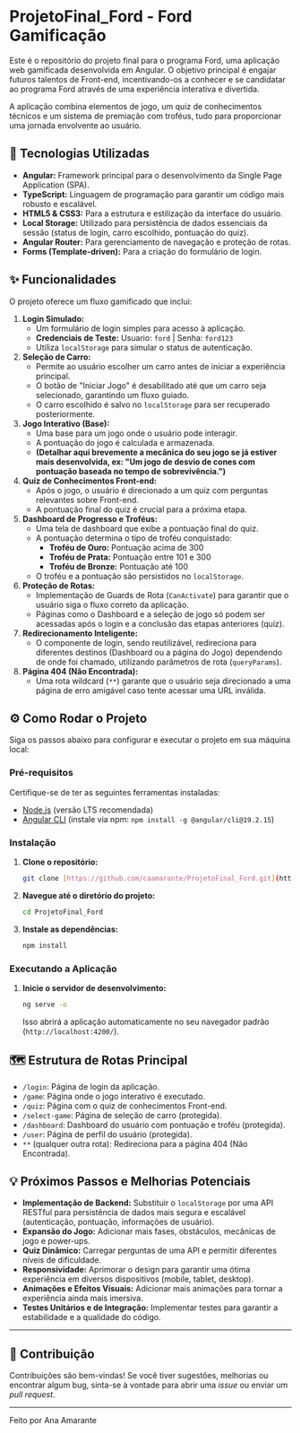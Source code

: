 # ProjetoFinal_Ford - Ford<Enter> Gamificação

Este é o repositório do projeto final para o programa Ford<Enter>, uma aplicação web gamificada desenvolvida em Angular. O objetivo principal é engajar futuros talentos de Front-end, incentivando-os a conhecer e se candidatar ao programa Ford<Enter> através de uma experiência interativa e divertida.

A aplicação combina elementos de jogo, um quiz de conhecimentos técnicos e um sistema de premiação com troféus, tudo para proporcionar uma jornada envolvente ao usuário.

## 🚀 Tecnologias Utilizadas

* **Angular:** Framework principal para o desenvolvimento da Single Page Application (SPA).
* **TypeScript:** Linguagem de programação para garantir um código mais robusto e escalável.
* **HTML5 & CSS3:** Para a estrutura e estilização da interface do usuário.
* **Local Storage:** Utilizado para persistência de dados essenciais da sessão (status de login, carro escolhido, pontuação do quiz).
* **Angular Router:** Para gerenciamento de navegação e proteção de rotas.
* **Forms (Template-driven):** Para a criação do formulário de login.

## ✨ Funcionalidades

O projeto oferece um fluxo gamificado que inclui:

1.  **Login Simulado:**
    * Um formulário de login simples para acesso à aplicação.
    * **Credenciais de Teste:** Usuario: `ford` | Senha: `ford123`
    * Utiliza `localStorage` para simular o status de autenticação.
2.  **Seleção de Carro:**
    * Permite ao usuário escolher um carro antes de iniciar a experiência principal.
    * O botão de "Iniciar Jogo" é desabilitado até que um carro seja selecionado, garantindo um fluxo guiado.
    * O carro escolhido é salvo no `localStorage` para ser recuperado posteriormente.
3.  **Jogo Interativo (Base):**
    * Uma base para um jogo onde o usuário pode interagir.
    * A pontuação do jogo é calculada e armazenada.
    * **(Detalhar aqui brevemente a mecânica do seu jogo se já estiver mais desenvolvida, ex: "Um jogo de desvio de cones com pontuação baseada no tempo de sobrevivência.")**
4.  **Quiz de Conhecimentos Front-end:**
    * Após o jogo, o usuário é direcionado a um quiz com perguntas relevantes sobre Front-end.
    * A pontuação final do quiz é crucial para a próxima etapa.
5.  **Dashboard de Progresso e Troféus:**
    * Uma tela de dashboard que exibe a pontuação final do quiz.
    * A pontuação determina o tipo de troféu conquistado:
        * **Troféu de Ouro:** Pontuação acima de 300
        * **Troféu de Prata:** Pontuação entre 101 e 300
        * **Troféu de Bronze:** Pontuação até 100
    * O troféu e a pontuação são persistidos no `localStorage`.
6.  **Proteção de Rotas:**
    * Implementação de Guards de Rota (`CanActivate`) para garantir que o usuário siga o fluxo correto da aplicação.
    * Páginas como o Dashboard e a seleção de jogo só podem ser acessadas após o login e a conclusão das etapas anteriores (quiz).
7.  **Redirecionamento Inteligente:**
    * O componente de login, sendo reutilizável, redireciona para diferentes destinos (Dashboard ou a página do Jogo) dependendo de onde foi chamado, utilizando parâmetros de rota (`queryParams`).
8.  **Página 404 (Não Encontrada):**
    * Uma rota wildcard (`**`) garante que o usuário seja direcionado a uma página de erro amigável caso tente acessar uma URL inválida.

## ⚙️ Como Rodar o Projeto

Siga os passos abaixo para configurar e executar o projeto em sua máquina local:

### Pré-requisitos

Certifique-se de ter as seguintes ferramentas instaladas:

* [Node.js](https://nodejs.org/en/) (versão LTS recomendada)
* [Angular CLI](https://angular.io/cli) (instale via npm: `npm install -g @angular/cli@19.2.15`)

### Instalação

1.  **Clone o repositório:**
    ```bash
    git clone [https://github.com/caamarante/ProjetoFinal_Ford.git](https://github.com/caamarante/ProjetoFinal_Ford.git)
    ```
2.  **Navegue até o diretório do projeto:**
    ```bash
    cd ProjetoFinal_Ford
    ```
3.  **Instale as dependências:**
    ```bash
    npm install
    ```

### Executando a Aplicação

1.  **Inicie o servidor de desenvolvimento:**
    ```bash
    ng serve -o
    ```
    Isso abrirá a aplicação automaticamente no seu navegador padrão (`http://localhost:4200/`).

## 🗺️ Estrutura de Rotas Principal

* `/login`: Página de login da aplicação.
* `/game`: Página onde o jogo interativo é executado.
* `/quiz`: Página com o quiz de conhecimentos Front-end.
* `/select-game`: Página de seleção de carro (protegida).
* `/dashboard`: Dashboard do usuário com pontuação e troféu (protegida).
* `/user`: Página de perfil do usuário (protegida).
* `**` (qualquer outra rota): Redireciona para a página 404 (Não Encontrada).

## 💡 Próximos Passos e Melhorias Potenciais

* **Implementação de Backend:** Substituir o `localStorage` por uma API RESTful para persistência de dados mais segura e escalável (autenticação, pontuação, informações de usuário).
* **Expansão do Jogo:** Adicionar mais fases, obstáculos, mecânicas de jogo e power-ups.
* **Quiz Dinâmico:** Carregar perguntas de uma API e permitir diferentes níveis de dificuldade.
* **Responsividade:** Aprimorar o design para garantir uma ótima experiência em diversos dispositivos (mobile, tablet, desktop).
* **Animações e Efeitos Visuais:** Adicionar mais animações para tornar a experiência ainda mais imersiva.
* **Testes Unitários e de Integração:** Implementar testes para garantir a estabilidade e a qualidade do código.

---

## 🤝 Contribuição

Contribuições são bem-vindas! Se você tiver sugestões, melhorias ou encontrar algum bug, sinta-se à vontade para abrir uma *issue* ou enviar um *pull request*.

---

Feito por Ana Amarante
